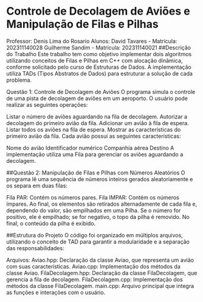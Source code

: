 # Controle de Decolagem de Aviões e Manipulação de Filas e Pilhas
Professor: Denis Lima do Rosario
Alunos:
David Tavares - Matrícula: 202311140028
Guilherme Sandim - Matrícula: 202311140021
##Descrição do Trabalho
Este trabalho tem como objetivo implementar dois algoritmos utilizando conceitos de Filas e Pilhas em C++ com alocação dinâmica, conforme solicitado pelo curso de Estruturas de Dados. A implementação utiliza TADs (Tipos Abstratos de Dados) para estruturar a solução de cada problema.

Questão 1: Controle de Decolagem de Aviões
O programa simula o controle de uma pista de decolagem de aviões em um aeroporto. O usuário pode realizar as seguintes operações:

Listar o número de aviões aguardando na fila de decolagem.
Autorizar a decolagem do primeiro avião da fila.
Adicionar um avião à fila de espera.
Listar todos os aviões na fila de espera.
Mostrar as características do primeiro avião da fila.
Cada avião possui as seguintes características:

Nome do avião
Identificador numérico
Companhia aérea
Destino
A implementação utiliza uma Fila para gerenciar os aviões aguardando a decolagem.

##Questão 2: Manipulação de Filas e Pilhas com Números Aleatórios
O programa lê uma sequência de números inteiros gerados aleatoriamente e os separa em duas filas:

Fila PAR: Contém os números pares.
Fila IMPAR: Contém os números ímpares.
Ao final, os elementos são retirados alternadamente de cada fila e, dependendo do valor, são empilhados em uma Pilha. Se o número for positivo, ele é empilhado; se for negativo, o topo da pilha é removido. No final, o conteúdo da pilha é exibido.

##Estrutura do Projeto
O código foi organizado em múltiplos arquivos, utilizando o conceito de TAD para garantir a modularidade e a separação das responsabilidades:

Arquivos:
Aviao.hpp: Declaração da classe Aviao, que representa um avião com suas características.
Aviao.cpp: Implementação dos métodos da classe Aviao.
FilaDecolagem.hpp: Declaração da classe FilaDecolagem, que gerencia a fila de decolagem.
FilaDecolagem.cpp: Implementação dos métodos da classe FilaDecolagem.
main.cpp: Arquivo principal que integra as funções e interações com o usuário.

